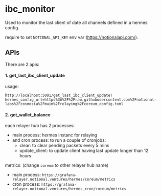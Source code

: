 # ibc_monitor

Used to monitor the last client of date all channels defined in a hermes config.

require to set `NOTIONAL_API_KEY` env var (https://notionalapi.com/).

## APIs

There are 2 apis:

#### 1. get_last_ibc_client_update

usage:
```console
http://localhost:5001/get_last_ibc_client_update?hermes_config_url=https%3A%2F%2Fraw.githubusercontent.com%2Fnotional-labs%2Fcosmosia%2Fmain%2Frelaying%2Fcoreum_config.toml
```

#### 2. get_wallet_balance

each relayer hub has 2 processes: 
- main process: hermes instanc for relaying 
- and cron process: to run a couple of cronjobs:
    - clear: to clear pending packets every 5 mins
    - update_client: to update client having last update longer than 12 hours

metrics: (change `coreum` to other relayer hub name)
- main process: `https://grafana-relayer.notional.ventures/hermes/coreum/metrics`
- cron process: `https://grafana-relayer.notional.ventures/hermes_cron/coreum/metrics`

